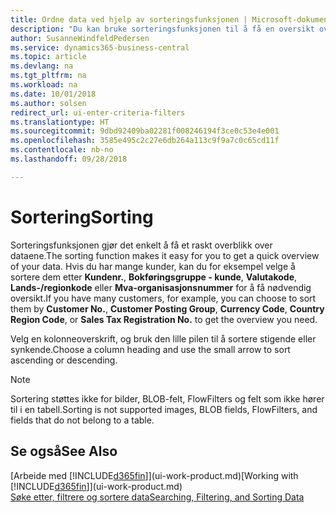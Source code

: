 ```yaml
---
title: Ordne data ved hjelp av sorteringsfunksjonen | Microsoft-dokumentasjon
description: "Du kan bruke sorteringsfunksjonen til å få en oversikt over dataene. Du kan for eksempel sortere kunder etter valutakode for å få et velge et utvalg av kunder."
author: SusanneWindfeldPedersen
ms.service: dynamics365-business-central
ms.topic: article
ms.devlang: na
ms.tgt_pltfrm: na
ms.workload: na
ms.date: 10/01/2018
ms.author: solsen
redirect_url: ui-enter-criteria-filters
ms.translationtype: HT
ms.sourcegitcommit: 9dbd92409ba02281f008246194f3ce0c53e4e001
ms.openlocfilehash: 3585e495c2c27e6db264a113c9f9a7c0c65cd11f
ms.contentlocale: nb-no
ms.lasthandoff: 09/28/2018

---
```

# <a name="sorting"></a><span data-ttu-id="dca4f-104">Sortering</span><span class="sxs-lookup"><span data-stu-id="dca4f-104">Sorting</span></span>
<span data-ttu-id="dca4f-105">Sorteringsfunksjonen gjør det enkelt å få et raskt overblikk over dataene.</span><span class="sxs-lookup"><span data-stu-id="dca4f-105">The sorting function makes it easy for you to get a quick overview of your data.</span></span> <span data-ttu-id="dca4f-106">Hvis du har mange kunder, kan du for eksempel velge å sortere dem etter **Kundenr.**, **Bokføringsgruppe - kunde**, **Valutakode**, **Lands-/regionkode** eller **Mva-organisasjonsnummer** for å få nødvendig oversikt.</span><span class="sxs-lookup"><span data-stu-id="dca4f-106">If you have many customers, for example, you can choose to sort them by **Customer No.**, **Customer Posting Group**, **Currency Code**, **Country Region Code**, or **Sales Tax Registration No.** to get the overview you need.</span></span>

<span data-ttu-id="dca4f-107">Velg en kolonneoverskrift, og bruk den lille pilen til å sortere stigende eller synkende.</span><span class="sxs-lookup"><span data-stu-id="dca4f-107">Choose a column heading and use the small arrow to sort ascending or descending.</span></span>  

> [!NOTE]  
>   <span data-ttu-id="dca4f-108">Sortering støttes ikke for bilder, BLOB-felt, FlowFilters og felt som ikke hører til i en tabell.</span><span class="sxs-lookup"><span data-stu-id="dca4f-108">Sorting is not supported images, BLOB fields, FlowFilters, and fields that do not belong to a table.</span></span>

## <a name="see-also"></a><span data-ttu-id="dca4f-109">Se også</span><span class="sxs-lookup"><span data-stu-id="dca4f-109">See Also</span></span>
<span data-ttu-id="dca4f-110">[Arbeide med [!INCLUDE[d365fin](includes/d365fin_md.md)]](ui-work-product.md)</span><span class="sxs-lookup"><span data-stu-id="dca4f-110">[Working with [!INCLUDE[d365fin](includes/d365fin_md.md)]](ui-work-product.md)</span></span>  
[<span data-ttu-id="dca4f-111">Søke etter, filtrere og sortere data</span><span class="sxs-lookup"><span data-stu-id="dca4f-111">Searching, Filtering, and Sorting Data</span></span>](ui-enter-criteria-filters.md)

